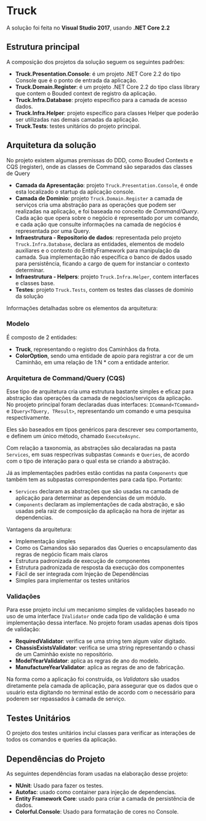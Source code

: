 
# Truck
A solução foi feita no **Visual Studio 2017**, usando **.NET Core 2.2**


## Estrutura principal
A composição dos projetos da solução seguem os seguintes padrões:

* **Truck.Presentation.Console**: é um projeto .NET Core 2.2 do tipo Console que é o ponto de entrada da aplicação.
* **Truck.Domain.Register**: é um projeto .NET Core 2.2 do tipo class library que contem o Bouded context de registro da aplicação.
* **Truck.Infra.Database**: projeto específico para a camada de acesso dados.
* **Truck.Infra.Helper**: projeto específico para classes Helper que poderão ser utilizadas nas demais camadas da aplicação.
* **Truck.Tests**: testes unitários do projeto principal.

## Arquitetura da solução
No projeto existem algumas premissas do DDD, como Bouded Contexts e CQS (register), onde as classes de Command são separados das classes de Query

* **Camada da Apresentação**: projeto `Truck.Presentation.Console`, é onde esta localizado o startup da aplicação console.
* **Camada de Dominio**: projeto `Truck.Domain.Register` a camada de serviços cria uma abstração para as operações que podem ser realizadas na aplicação, e foi baseada no conceito de _Command/Query_. Cada ação que opera sobre o negócio é representado por um comando, e cada ação que consulte informações na camada de negócios é representada por uma Query.
* **Infraestrutura - Repositorio de dados**: representada pelo projeto `Truck.Infra.Database`, declara as entidades, elementos de modelo auxiliares e o contexto do EntityFramework para manipulação da camada. Sua implementação não específica o banco de dados usado para persistência, ficando a cargo de quem for instanciar o contexto determinar.
* **Infraestrutura - Helpers**: projeto `Truck.Infra.Helper`, contem interfaces e classes base.
* **Testes**: projeto `Truck.Tests`, contem os testes das classes de domínio da solução

Informações detalhadas sobre os elementos da arquitetura:

### Modelo
É composto de 2 entidades:

* **Truck**, representando o registro dos Caminhãos da frota.
* **ColorOption**, sendo uma entidade de apoio para registrar a cor de um Caminhão, em uma relação de 1:N * 
com a entidade anterior.

### Arquitetura de Command/Query (CQS)
Esse tipo de arquitetura cria uma estrutura bastante simples e eficaz para abstração das operações da camada de negócios/serviços da aplicação. No proojeto principal foram declaradas duas interfaces: `ICommand<TCommand>` e `IQuery<TQuery, TResult>`, representando um comando e uma pesquisa respectivamente.

Eles são baseados em tipos genéricos para descrever seu comportamento, e definem um único método, chamado `ExecuteAsync`.

 Com relação a taxonomia, as abstrações são decalaradas na pasta `Services`, em suas respecrivas subpastas `Commands` e `Queries`, de acordo com o tipo de interação para o qual esta se criando a abstração.

Já as implementações padrões estão contidas na pasta `Components` que também tem as subpastas correspondentes para cada tipo. Portanto:

* `Services` declaram as abstrações que são usadas na camada de aplicação para determinar as dependencias de um módulo.
* `Components` declaram as implementações de cada abstração, e são usadas pela raiz de composição da aplicação na hora de injetar as dependencias.

Vantagens da arquitetura:
* Implementação simples
* Como os Camandos são separados das Queries o encapsulamento das regras de negócio ficam mais claros
* Estrutura padronizada de execução de componentes
* Estrutura padronizada de resposta da execução dos componentes
* Fácil de ser integrada com Injeção de Dependências
* Simples para implementar os testes unitários

### Validações
Para esse projeto inclui um mecanismo simples de validações baseado no uso de uma interface `IValidator` onde cada tipo de validação é uma implementação dessa interface. No projeto foram usadas apenas dois tipos de validação:

* **RequiredValidator**: verifica se uma string tem algum valor digitado.
* **ChassisExistsValidator**: verifica se uma string representando o chassi de um Caminhão existe no repositório.
* **ModelYearValidator**: aplica as regras de ano do modelo.
* **ManufactureYearValidator**: aplica as regras de ano de fabricação.

Na forma como a aplicação foi construída, os _Validators_ são usados diretamente pela camada de aplicação, para assegurar que os dados que o usuário esta digitando no terminal estão de acordo com o necessário para poderem ser repassados à camada de serviço.

## Testes Unitários
O projeto dos testes unitários inclui classes para verificar as interações de todos os comandos e queries da aplicação. 

## Dependências do Projeto
As seguintes dependências foram usadas na elaboração desse projeto:
* **NUnit**: Usado para fazer os testes.
* **Autofac**: usado como container para injeção de dependencias.
* **Entity Framework Core**: usado para criar a camada de persistência de dados.
* **Colorful.Console**: Usado para formatação de cores no Console.